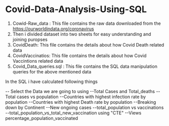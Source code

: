 # Covid-Data-Analysis-Using-SQL

1) Cowid-Raw_data : This file contains the raw data downloaded from the https://ourworldindata.org/coronavirus
2) Then i divided dataset into two sheets for easy understanding and joining puropses
3) CovidDeath: This file contains the details about how Covid Death related data
4) CovidVaccinatios: This file contains the details about how Covid Vaccintions related data
5) Covid_Data_queries.sql : This file contains the SQL data manipulation queries for the above mentioned data

In the SQL i have calculated following things

-- Select the Data we are going to using
--Total Cases and Total_deaths
--Total cases vs population
--Countries with highest infection rate by population
--Countries with highest Death rate by population
--Breaking down by Continent
--New ongoing cases
--total_population vs vaccinations
--total_population_vs_total_new_vaccination using "CTE"
--Views percentage_population_vaccinated
